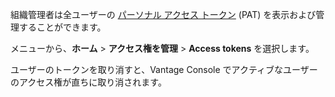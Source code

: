 組織管理者は全ユーザーの [パーソナル アクセス トークン](syi1695940519543.md) (PAT) を表示および管理することができます。

メニューから、**ホーム** \> **アクセス権を管理** \> **Access tokens** を選択します。

ユーザーのトークンを取り消すと、Vantage Console でアクティブなユーザーのアクセス権が直ちに取り消されます。
